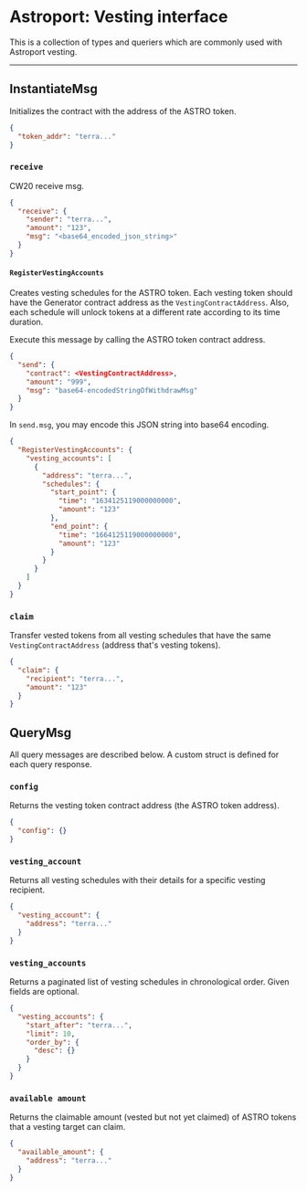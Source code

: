 # Astroport: Vesting interface

This is a collection of types and queriers which are commonly used with Astroport vesting.

---

## InstantiateMsg

Initializes the contract with the address of the ASTRO token.

```json
{
  "token_addr": "terra..."
}
```

### `receive`

CW20 receive msg.

```json
{
  "receive": {
    "sender": "terra...",
    "amount": "123",
    "msg": "<base64_encoded_json_string>"
  }
}
```

#### `RegisterVestingAccounts`

Creates vesting schedules for the ASTRO token. Each vesting token should have the Generator contract address as the `VestingContractAddress`. Also, each schedule will unlock tokens at a different rate according to its time duration.

Execute this message by calling the ASTRO token contract address.

```json
{
  "send": {
    "contract": <VestingContractAddress>,
    "amount": "999",
    "msg": "base64-encodedStringOfWithdrawMsg"
  }
}
```

In `send.msg`, you may encode this JSON string into base64 encoding.

```json
{
  "RegisterVestingAccounts": {
    "vesting_accounts": [
      {
        "address": "terra...",
        "schedules": {
          "start_point": {
            "time": "1634125119000000000",
            "amount": "123"
          },
          "end_point": {
            "time": "1664125119000000000",
            "amount": "123"
          }
        }
      }
    ]
  }
}
```

### `claim`

Transfer vested tokens from all vesting schedules that have the same `VestingContractAddress` (address that's vesting tokens).

```json
{
  "claim": {
    "recipient": "terra...",
    "amount": "123"
  }
}
```

## QueryMsg

All query messages are described below. A custom struct is defined for each query response.

### `config`

Returns the vesting token contract address (the ASTRO token address).

```json
{
  "config": {}
}
```

### `vesting_account`

Returns all vesting schedules with their details for a specific vesting recipient.

```json
{
  "vesting_account": {
    "address": "terra..."
  }
}
```

### `vesting_accounts`

Returns a paginated list of vesting schedules in chronological order. Given fields are optional.

```json
{
  "vesting_accounts": {
    "start_after": "terra...",
    "limit": 10,
    "order_by": {
      "desc": {}
    }
  }
}
```

### `available amount`

Returns the claimable amount (vested but not yet claimed) of ASTRO tokens that a vesting target can claim.

```json
{
  "available_amount": {
    "address": "terra..."
  }
}
```
